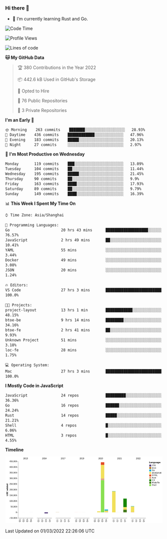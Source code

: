 ### Hi there 👋

- 🌱 I’m currently learning Rust and Go.

<!--START_SECTION:waka-->
![Code Time](http://img.shields.io/badge/Code%20Time-278%20hrs%2034%20mins-blue)

![Profile Views](http://img.shields.io/badge/Profile%20Views-0-blue)

![Lines of code](https://img.shields.io/badge/From%20Hello%20World%20I%27ve%20Written-836%20Thousand%20lines%20of%20code-blue)

**🐱 My GitHub Data** 

> 🏆 380 Contributions in the Year 2022
 > 
> 📦 442.6 kB Used in GitHub's Storage 
 > 
> 💼 Opted to Hire
 > 
> 📜 76 Public Repositories 
 > 
> 🔑 3 Private Repositories  
 > 
**I'm an Early 🐤** 

```text
🌞 Morning    263 commits    ███████░░░░░░░░░░░░░░░░░░   28.93% 
🌆 Daytime    436 commits    ████████████░░░░░░░░░░░░░   47.96% 
🌃 Evening    183 commits    █████░░░░░░░░░░░░░░░░░░░░   20.13% 
🌙 Night      27 commits     ░░░░░░░░░░░░░░░░░░░░░░░░░   2.97%

```
📅 **I'm Most Productive on Wednesday** 

```text
Monday       119 commits    ███░░░░░░░░░░░░░░░░░░░░░░   13.09% 
Tuesday      104 commits    ██░░░░░░░░░░░░░░░░░░░░░░░   11.44% 
Wednesday    195 commits    █████░░░░░░░░░░░░░░░░░░░░   21.45% 
Thursday     90 commits     ██░░░░░░░░░░░░░░░░░░░░░░░   9.9% 
Friday       163 commits    ████░░░░░░░░░░░░░░░░░░░░░   17.93% 
Saturday     89 commits     ██░░░░░░░░░░░░░░░░░░░░░░░   9.79% 
Sunday       149 commits    ████░░░░░░░░░░░░░░░░░░░░░   16.39%

```


📊 **This Week I Spent My Time On** 

```text
⌚︎ Time Zone: Asia/Shanghai

💬 Programming Languages: 
Go                       20 hrs 43 mins      ███████████████████░░░░░░   76.57% 
JavaScript               2 hrs 49 mins       ██░░░░░░░░░░░░░░░░░░░░░░░   10.41% 
YAML                     55 mins             ░░░░░░░░░░░░░░░░░░░░░░░░░   3.44% 
Docker                   49 mins             ░░░░░░░░░░░░░░░░░░░░░░░░░   3.08% 
JSON                     20 mins             ░░░░░░░░░░░░░░░░░░░░░░░░░   1.24%

🔥 Editors: 
VS Code                  27 hrs 3 mins       █████████████████████████   100.0%

🐱‍💻 Projects: 
project-layout           13 hrs 1 min        ████████████░░░░░░░░░░░░░   48.15% 
btoe-be                  9 hrs 14 mins       ████████░░░░░░░░░░░░░░░░░   34.16% 
btoe-fe                  2 hrs 41 mins       ██░░░░░░░░░░░░░░░░░░░░░░░   9.93% 
Unknown Project          51 mins             ░░░░░░░░░░░░░░░░░░░░░░░░░   3.18% 
loc-fe                   28 mins             ░░░░░░░░░░░░░░░░░░░░░░░░░   1.75%

💻 Operating System: 
Mac                      27 hrs 3 mins       █████████████████████████   100.0%

```

**I Mostly Code in JavaScript** 

```text
JavaScript               24 repos            █████████░░░░░░░░░░░░░░░░   36.36% 
Go                       16 repos            ██████░░░░░░░░░░░░░░░░░░░   24.24% 
Rust                     14 repos            █████░░░░░░░░░░░░░░░░░░░░   21.21% 
Shell                    4 repos             █░░░░░░░░░░░░░░░░░░░░░░░░   6.06% 
HTML                     3 repos             █░░░░░░░░░░░░░░░░░░░░░░░░   4.55%

```


**Timeline**

![Chart not found](https://raw.githubusercontent.com/elton/elton/main/charts/bar_graph.png) 


 Last Updated on 01/03/2022 22:26:06 UTC
<!--END_SECTION:waka-->

<!--
**elton/elton** is a ✨ _special_ ✨ repository because its `README.md` (this file) appears on your GitHub profile.

Here are some ideas to get you started:

- 🔭 I’m currently working on ...
- 🌱 I’m currently learning ...
- 👯 I’m looking to collaborate on ...
- 🤔 I’m looking for help with ...
- 💬 Ask me about ...
- 📫 How to reach me: ...
- 😄 Pronouns: ...
- ⚡ Fun fact: ...
-->
